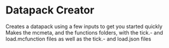 # Datapack Creator
Creates a datapack using a few inputs to get you started quickly  
Makes the mcmeta, and the functions folders, with the tick.- and load.mcfunction files as well as the tick.- and load.json files
